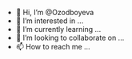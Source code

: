 - 👋 Hi, I’m @Ozodboyeva
- 👀 I’m interested in ...
- 🌱 I’m currently learning ...
- 💞️ I’m looking to collaborate on ...
- 📫 How to reach me ...

<!---
Ozodboyeva/Ozodboyeva is a ✨ special ✨ repository because its `README.md` (this file) appears on your GitHub profile.
You can click the Preview link to take a look at your changes.
--->
